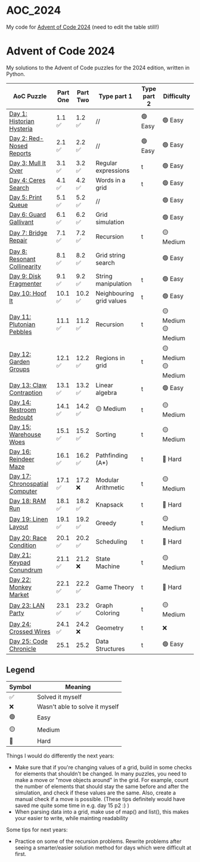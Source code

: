 # AOC_2024
My code for [Advent of Code 2024](https://adventofcode.com/2024)
(need to edit the table still!)

# Advent of Code 2024

My solutions to the Advent of Code puzzles for the 2024 edition, written in Python.

| AoC Puzzle | Part One | Part Two | Type part 1 | Type part 2 |  Difficulty |
|------------|---------|---------|------|------|------------|
| [Day 1: Historian Hysteria](day1/) | 1.1 ✅ | 1.2 ✅ | // | 🟢 Easy | 🟢 Easy  |
| [Day 2: Red-Nosed Reports](day2/) | 2.1 ✅ | 2.2 ✅ | // | 🟢 Easy | 🟢 Easy |
| [Day 3: Mull It Over](day3/) | 3.1 ✅ | 3.2 ✅ | Regular expressions | t  | 🟢 Easy | 🟢 Easy |
| [Day 4: Ceres Search](day4/) | 4.1 ✅ | 4.2 ✅ | Words in a grid | t | 🟢 Easy | 🟢 Easy |
| [Day 5: Print Queue](day5/) | 5.1 ✅ | 5.2 ✅ | // | | 🟢 Easy | 🟢 Easy |
| [Day 6: Guard Gallivant](day6/) | 6.1 ✅ | 6.2 ✅ | Grid simulation|  | 🟢 Easy | 🟢 Easy |
| [Day 7: Bridge Repair](day7/) | 7.1 ✅ | 7.2 ✅ | Recursion | t | 🟡 Medium | 🟡 Medium |
| [Day 8: Resonant Collinearity](day8/) | 8.1 ✅ | 8.2 ✅ | Grid string search |  | 🟢 Easy | 🟢 Easy |
| [Day 9: Disk Fragmenter](day9/) | 9.1 ✅ | 9.2 ✅ | String manipulation | t | 🟢 Easy | 🟢 Easy |
| [Day 10: Hoof It](day10/) | 10.1 ✅ | 10.2 ✅ | Neighbouring grid values | t | 🟢 Easy | 🟢 Easy |
| [Day 11: Plutonian Pebbles](day11/) | 11.1 ✅ | 11.2 ✅ | Recursion | t | 🟡 Medium 🟡 Medium |
| [Day 12: Garden Groups](day12/) | 12.1 ✅ | 12.2 ✅ | Regions in grid | t | 🟡 Medium 🟡 Medium |
| [Day 13: Claw Contraption](day13/) | 13.1 ✅ | 13.2 ✅ | Linear algebra | t | 🟢 Easy | | 🟢 Easy |
| [Day 14: Restroom Redoubt](day14/) | 14.1 ✅ | 14.2 ✅ | 🟡 Medium | t | 🟡 Medium |
| [Day 15: Warehouse Woes](day15/) | 15.1 ✅ | 15.2 ✅ | Sorting | t | 🟡 Medium | 🟡 Medium |
| [Day 16: Reindeer Maze](day16/) | 16.1 ✅ | 16.2 ✅ | Pathfinding (A*) | t | 🔴 Hard | 🟡 Medium |
| [Day 17: Chronospatial Computer](day17/) | 17.1 ✅ | 17.2 ❌ | Modular Arithmetic | t | 🟡 Medium | 🟡 Medium |
| [Day 18: RAM Run](day18/) | 18.1 ✅ | 18.2 ✅ | Knapsack | t | 🔴 Hard | 🟡 Medium |
| [Day 19: Linen Layout](day19/) | 19.1 ✅ | 19.2 ✅ | Greedy | t | 🟡 Medium | 🟡 Medium |
| [Day 20: Race Condition](day20/) | 20.1 ✅ | 20.2 ✅ | Scheduling | t | 🔴 Hard | 🟡 Medium |
| [Day 21: Keypad Conundrum](day21/) | 21.1 ✅ | 21.2 ❌ | State Machine | t | 🟡 Medium | 🟡 Medium |
| [Day 22: Monkey Market](day22/) | 22.1 ✅ | 22.2 ✅ | Game Theory | t | 🔴 Hard | 🟡 Medium |
| [Day 23: LAN Party](day23/) | 23.1 ✅ | 23.2 ✅ | Graph Coloring | t | 🟡 Medium | 🟡 Medium |
| [Day 24: Crossed Wires](day24/) | 24.1 ✅ | 24.2 ❌ | Geometry | t | ❌ | 🟡 Medium |
| [Day 25: Code Chronicle](day25/) | 25.1 | 25.2 | Data Structures | t | 🟢 Easy | 🟡 Medium |

## Legend

| Symbol | Meaning |
|--------|---------|
| ✅ | Solved it myself |
| ❌ | Wasn't able to solve it myself |
| 🟢 | Easy |
| 🟡 | Medium |
| 🔴 | Hard |




Things I would do differently the next years:
- Make sure that if you're changing values of a grid, build in some checks for elements that shouldn't be changed. In many puzzles, you need to make a move or "move objects around" in the grid. For example, count the number of elements that should stay the same before and after the simulation, and check if these values are the same. Also, create a manual check if a move is possible. (These tips definitely would have saved me quite some time in e.g. day 15 p2 :) )
- When parsing data into a grid, make use of map() and list(), this makes your easier to write, while mainting readability

Some tips for next years:
- Practice on some of the recursion problems. Rewrite problems after seeing a smarter/easier solution method for days which were difficult at first.


